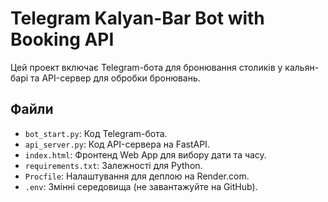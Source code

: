 # Telegram Kalyan-Bar Bot with Booking API

Цей проект включає Telegram-бота для бронювання столиків у кальян-барі та API-сервер для обробки бронювань.

## Файли

- `bot_start.py`: Код Telegram-бота.
- `api_server.py`: Код API-сервера на FastAPI.
- `index.html`: Фронтенд Web App для вибору дати та часу.
- `requirements.txt`: Залежності для Python.
- `Procfile`: Налаштування для деплою на Render.com.
- `.env`: Змінні середовища (не завантажуйте на GitHub).

